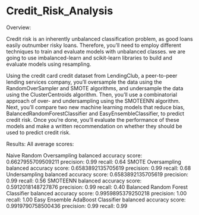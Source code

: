 # Credit_Risk_Analysis

Overview:

Credit risk is an inherently unbalanced classification problem, as good loans easily outnumber risky loans. Therefore, you’ll need to employ different techniques to train and evaluate models with unbalanced classes. we are going to use imbalanced-learn and scikit-learn libraries to build and evaluate models using resampling.

Using the credit card credit dataset from LendingClub, a peer-to-peer lending services company, you’ll oversample the data using the RandomOverSampler and SMOTE algorithms, and undersample the data using the ClusterCentroids algorithm. Then, you’ll use a combinatorial approach of over- and undersampling using the SMOTEENN algorithm. Next, you’ll compare two new machine learning models that reduce bias, BalancedRandomForestClassifier and EasyEnsembleClassifier, to predict credit risk. Once you’re done, you’ll evaluate the performance of these models and make a written recommendation on whether they should be used to predict credit risk.

Results:
All average scores:

   Naive Random Oversampling
   balanced accuracy score: 0.6627955709509211
   precision: 0.99
recall: 0.64
SMOTE Oversampling
balanced accuracy score: 0.6583892135705619
precision: 0.99
recall: 0.68
Undersampling
balanced accuracy score: 0.6583892135705619
precision: 0.99
recall: 0.56
SMOTEENN
balanced accuracy score: 0.5912018148727876
precision: 0.99
recall: 0.40
Balanced Random Forest Classifier
balanced accuracy score: 0.9959895379250218
precision: 1.00
recall: 1.00
Easy Ensemble AdaBoost Classifier
balanced accuracy score: 0.9919790758500436
precision: 0.99
recall: 0.99
